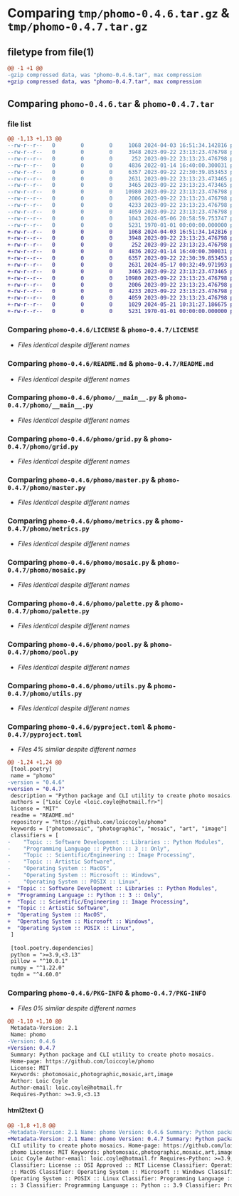 # Comparing `tmp/phomo-0.4.6.tar.gz` & `tmp/phomo-0.4.7.tar.gz`

## filetype from file(1)

```diff
@@ -1 +1 @@
-gzip compressed data, was "phomo-0.4.6.tar", max compression
+gzip compressed data, was "phomo-0.4.7.tar", max compression
```

## Comparing `phomo-0.4.6.tar` & `phomo-0.4.7.tar`

### file list

```diff
@@ -1,13 +1,13 @@
--rw-r--r--   0        0        0     1068 2024-04-03 16:51:34.142816 phomo-0.4.6/LICENSE
--rw-r--r--   0        0        0     3948 2023-09-22 23:13:23.476798 phomo-0.4.6/README.md
--rw-r--r--   0        0        0      252 2023-09-22 23:13:23.476798 phomo-0.4.6/phomo/__init__.py
--rw-r--r--   0        0        0     4836 2022-01-14 16:40:00.300031 phomo-0.4.6/phomo/__main__.py
--rw-r--r--   0        0        0     6357 2023-09-22 22:30:39.853453 phomo-0.4.6/phomo/grid.py
--rw-r--r--   0        0        0     2631 2023-09-22 23:13:23.473465 phomo-0.4.6/phomo/master.py
--rw-r--r--   0        0        0     3465 2023-09-22 23:13:23.473465 phomo-0.4.6/phomo/metrics.py
--rw-r--r--   0        0        0    10980 2023-09-22 23:13:23.476798 phomo-0.4.6/phomo/mosaic.py
--rw-r--r--   0        0        0     2006 2023-09-22 23:13:23.476798 phomo-0.4.6/phomo/palette.py
--rw-r--r--   0        0        0     4233 2023-09-22 23:13:23.476798 phomo-0.4.6/phomo/pool.py
--rw-r--r--   0        0        0     4059 2023-09-22 23:13:23.476798 phomo-0.4.6/phomo/utils.py
--rw-r--r--   0        0        0     1043 2024-05-06 20:58:59.753747 phomo-0.4.6/pyproject.toml
--rw-r--r--   0        0        0     5231 1970-01-01 00:00:00.000000 phomo-0.4.6/PKG-INFO
+-rw-r--r--   0        0        0     1068 2024-04-03 16:51:34.142816 phomo-0.4.7/LICENSE
+-rw-r--r--   0        0        0     3948 2023-09-22 23:13:23.476798 phomo-0.4.7/README.md
+-rw-r--r--   0        0        0      252 2023-09-22 23:13:23.476798 phomo-0.4.7/phomo/__init__.py
+-rw-r--r--   0        0        0     4836 2022-01-14 16:40:00.300031 phomo-0.4.7/phomo/__main__.py
+-rw-r--r--   0        0        0     6357 2023-09-22 22:30:39.853453 phomo-0.4.7/phomo/grid.py
+-rw-r--r--   0        0        0     2631 2024-05-17 00:32:49.971993 phomo-0.4.7/phomo/master.py
+-rw-r--r--   0        0        0     3465 2023-09-22 23:13:23.473465 phomo-0.4.7/phomo/metrics.py
+-rw-r--r--   0        0        0    10980 2023-09-22 23:13:23.476798 phomo-0.4.7/phomo/mosaic.py
+-rw-r--r--   0        0        0     2006 2023-09-22 23:13:23.476798 phomo-0.4.7/phomo/palette.py
+-rw-r--r--   0        0        0     4233 2023-09-22 23:13:23.476798 phomo-0.4.7/phomo/pool.py
+-rw-r--r--   0        0        0     4059 2023-09-22 23:13:23.476798 phomo-0.4.7/phomo/utils.py
+-rw-r--r--   0        0        0     1029 2024-05-21 10:31:27.186675 phomo-0.4.7/pyproject.toml
+-rw-r--r--   0        0        0     5231 1970-01-01 00:00:00.000000 phomo-0.4.7/PKG-INFO
```

### Comparing `phomo-0.4.6/LICENSE` & `phomo-0.4.7/LICENSE`

 * *Files identical despite different names*

### Comparing `phomo-0.4.6/README.md` & `phomo-0.4.7/README.md`

 * *Files identical despite different names*

### Comparing `phomo-0.4.6/phomo/__main__.py` & `phomo-0.4.7/phomo/__main__.py`

 * *Files identical despite different names*

### Comparing `phomo-0.4.6/phomo/grid.py` & `phomo-0.4.7/phomo/grid.py`

 * *Files identical despite different names*

### Comparing `phomo-0.4.6/phomo/master.py` & `phomo-0.4.7/phomo/master.py`

 * *Files identical despite different names*

### Comparing `phomo-0.4.6/phomo/metrics.py` & `phomo-0.4.7/phomo/metrics.py`

 * *Files identical despite different names*

### Comparing `phomo-0.4.6/phomo/mosaic.py` & `phomo-0.4.7/phomo/mosaic.py`

 * *Files identical despite different names*

### Comparing `phomo-0.4.6/phomo/palette.py` & `phomo-0.4.7/phomo/palette.py`

 * *Files identical despite different names*

### Comparing `phomo-0.4.6/phomo/pool.py` & `phomo-0.4.7/phomo/pool.py`

 * *Files identical despite different names*

### Comparing `phomo-0.4.6/phomo/utils.py` & `phomo-0.4.7/phomo/utils.py`

 * *Files identical despite different names*

### Comparing `phomo-0.4.6/pyproject.toml` & `phomo-0.4.7/pyproject.toml`

 * *Files 4% similar despite different names*

```diff
@@ -1,24 +1,24 @@
 [tool.poetry]
 name = "phomo"
-version = "0.4.6"
+version = "0.4.7"
 description = "Python package and CLI utility to create photo mosaics."
 authors = ["Loic Coyle <loic.coyle@hotmail.fr>"]
 license = "MIT"
 readme = "README.md"
 repository = "https://github.com/loiccoyle/phomo"
 keywords = ["photomosaic", "photographic", "mosaic", "art", "image"]
 classifiers = [
-    "Topic :: Software Development :: Libraries :: Python Modules",
-    "Programming Language :: Python :: 3 :: Only",
-    "Topic :: Scientific/Engineering :: Image Processing",
-    "Topic :: Artistic Software",
-    "Operating System :: MacOS",
-    "Operating System :: Microsoft :: Windows",
-    "Operating System :: POSIX :: Linux",
+  "Topic :: Software Development :: Libraries :: Python Modules",
+  "Programming Language :: Python :: 3 :: Only",
+  "Topic :: Scientific/Engineering :: Image Processing",
+  "Topic :: Artistic Software",
+  "Operating System :: MacOS",
+  "Operating System :: Microsoft :: Windows",
+  "Operating System :: POSIX :: Linux",
 ]
 
 [tool.poetry.dependencies]
 python = ">=3.9,<3.13"
 pillow = "^10.0.1"
 numpy = "^1.22.0"
 tqdm = "^4.60.0"
```

### Comparing `phomo-0.4.6/PKG-INFO` & `phomo-0.4.7/PKG-INFO`

 * *Files 0% similar despite different names*

```diff
@@ -1,10 +1,10 @@
 Metadata-Version: 2.1
 Name: phomo
-Version: 0.4.6
+Version: 0.4.7
 Summary: Python package and CLI utility to create photo mosaics.
 Home-page: https://github.com/loiccoyle/phomo
 License: MIT
 Keywords: photomosaic,photographic,mosaic,art,image
 Author: Loic Coyle
 Author-email: loic.coyle@hotmail.fr
 Requires-Python: >=3.9,<3.13
```

#### html2text {}

```diff
@@ -1,8 +1,8 @@
-Metadata-Version: 2.1 Name: phomo Version: 0.4.6 Summary: Python package and
+Metadata-Version: 2.1 Name: phomo Version: 0.4.7 Summary: Python package and
 CLI utility to create photo mosaics. Home-page: https://github.com/loiccoyle/
 phomo License: MIT Keywords: photomosaic,photographic,mosaic,art,image Author:
 Loic Coyle Author-email: loic.coyle@hotmail.fr Requires-Python: >=3.9,<3.13
 Classifier: License :: OSI Approved :: MIT License Classifier: Operating System
 :: MacOS Classifier: Operating System :: Microsoft :: Windows Classifier:
 Operating System :: POSIX :: Linux Classifier: Programming Language :: Python
 :: 3 Classifier: Programming Language :: Python :: 3.9 Classifier: Programming
```


